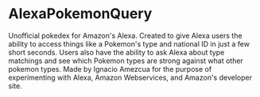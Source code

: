 # AlexaPokemonQuery
Unofficial pokedex for Amazon's Alexa. Created to give Alexa users the ability to access things like a Pokemon's type and national ID in just a few short seconds. Users also have the ability to ask Alexa about type matchings and see which Pokemon types are strong against what other pokemon types.
Made by Ignacio Amezcua for the purpose of experimenting with Alexa, Amazon Webservices, and Amazon's developer site.
